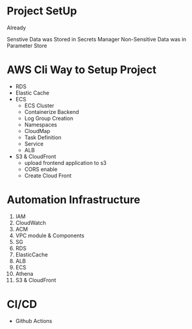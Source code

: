 # Project SetUp
Already 

Senstive Data was Stored in Secrets Manager
Non-Sensitive Data was in Parameter Store

# AWS Cli Way to Setup Project
- RDS
- Elastic Cache
- ECS
  - ECS Cluster
  - Containerize Backend
  - Log Group Creation
  - Namespaces
  - CloudMap
  - Task Definition
  - Service
  - ALB
- S3 & CloudFront
  - upload frontend application to s3
  - CORS enable
  - Create Cloud Front


# Automation Infrastructure
1. IAM
2. CloudWatch
3. ACM
4. VPC module & Components
5. SG
6. RDS
7. ElasticCache
8. ALB
9. ECS
10. Athena
11. S3 & CloudFront

# CI/CD
- Github Actions